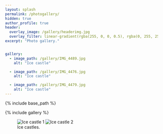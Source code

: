 ```yaml
---
layout: splash
permalink: /photogallery/
hidden: true
author_profile: true
header:
  overlay_image: /gallery/headerimg.jpg
  overlay_filter: linear-gradient(rgba(255, 0, 0, 0.5), rgba(0, 255, 255, 0.5))
excerpt: "Photo gallery."


gallery:
  - image_path: /gallery/IMG_4489.jpg
    alt: "Ice castle"

  - image_path: /gallery/IMG_4476.jpg
    alt: "Ice castle"

  - image_path: /gallery/IMG_4479.jpg
    alt: "Ice castle"
---
```


{% include base_path %}


{% include gallery %}


<figure class="two-column">
  <a>
    <img src="/gallery/IMG_4489.jpg" alt="Ice castle 1">
  </a>
  <a>
    <img src="/gallery/IMG_4489.jpg" alt="Ice castle 2">
  </a>
  <figcaption>Ice castles.</figcaption>
</figure>
